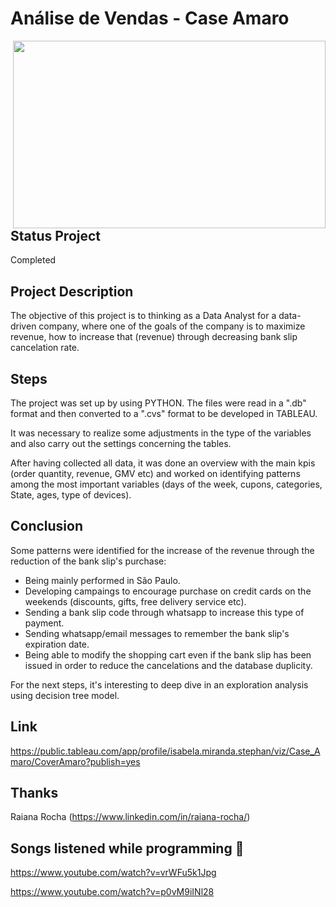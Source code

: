 # Análise de Vendas - Case Amaro
 
<img align="right" src=https://hashtagcuritiba.com/wp-content/uploads/2018/09/Guide-Shop-AMARO-ParkShoppingBarigui-1.jpg height="300" width = "500" />

## Status Project

Completed

## Project Description

The objective of this project is to thinking as a Data Analyst for a data-driven company, where one of the goals of the company is to maximize revenue, how to increase that (revenue) through decreasing bank slip cancelation rate.

## Steps

The project was set up by using PYTHON. The files were read in a ".db" format and then converted to a ".cvs" format to be developed in TABLEAU. 

It was necessary to realize some adjustments in the type of the variables and also carry out the settings concerning the tables. 

After having collected all data, it was done an overview with the main kpis (order quantity, revenue, GMV etc) and worked on identifying patterns among the most important variables (days of the week, cupons, categories, State, ages, type of devices).

## Conclusion

Some patterns were identified for the increase of the revenue through the reduction of the bank slip's purchase: 

- Being mainly performed in São Paulo.
- Developing campaings to encourage purchase on credit cards on the weekends (discounts, gifts, free delivery service etc).
- Sending a bank slip code through whatsapp to increase this type of payment. 
- Sending whatsapp/email messages to remember the bank slip's expiration date.
- Being able to modify the shopping cart even if the bank slip has been issued in order to reduce the cancelations and the database duplicity.

For the next steps, it's interesting to deep dive in an exploration analysis using decision tree model.

## Link 

https://public.tableau.com/app/profile/isabela.miranda.stephan/viz/Case_Amaro/CoverAmaro?publish=yes

## Thanks

Raiana Rocha (https://www.linkedin.com/in/raiana-rocha/)

## Songs listened while programming 🎼 

https://www.youtube.com/watch?v=vrWFu5k1Jpg

https://www.youtube.com/watch?v=p0vM9iINl28

